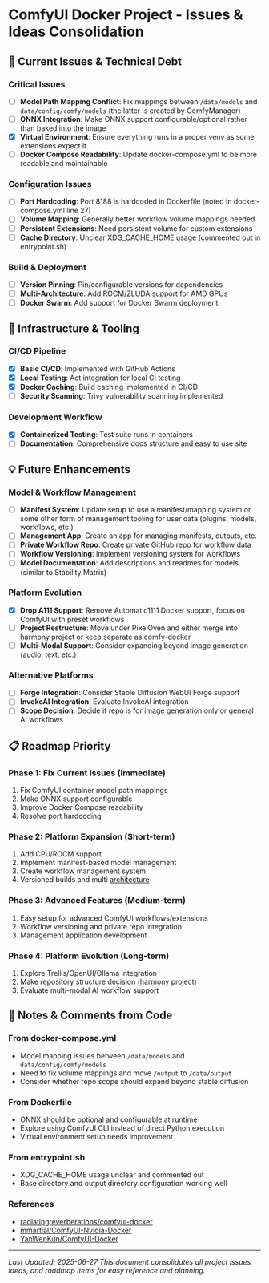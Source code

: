 # ComfyUI Docker Project - Issues & Ideas Consolidation

## 🚨 Current Issues & Technical Debt

### Critical Issues
- [ ] **Model Path Mapping Conflict**: Fix mappings between `/data/models` and `data/config/comfy/models` (the latter is created by ComfyManager)
- [ ] **ONNX Integration**: Make ONNX support configurable/optional rather than baked into the image
- [x] **Virtual Environment**: Ensure everything runs in a proper venv as some extensions expect it
- [ ] **Docker Compose Readability**: Update docker-compose.yml to be more readable and maintainable

### Configuration Issues
- [ ] **Port Hardcoding**: Port 8188 is hardcoded in Dockerfile (noted in docker-compose.yml line 27)
- [ ] **Volume Mapping**: Generally better workflow volume mappings needed
- [ ] **Persistent Extensions**: Need persistent volume for custom extensions
- [ ] **Cache Directory**: Unclear XDG_CACHE_HOME usage (commented out in entrypoint.sh)

### Build & Deployment
- [ ] **Version Pinning**: Pin/configurable versions for dependencies
- [ ] **Multi-Architecture**: Add ROCM/ZLUDA support for AMD GPUs
- [ ] **Docker Swarm**: Add support for Docker Swarm deployment

## 🔧 Infrastructure & Tooling

### CI/CD Pipeline
- [x] **Basic CI/CD**: Implemented with GitHub Actions
- [x] **Local Testing**: Act integration for local CI testing
- [x] **Docker Caching**: Build caching implemented in CI/CD
- [ ] **Security Scanning**: Trivy vulnerability scanning implemented

### Development Workflow
- [x] **Containerized Testing**: Test suite runs in containers
- [ ] **Documentation**: Comprehensive docs structure and easy to use site

## 💡 Future Enhancements

### Model & Workflow Management
- [ ] **Manifest System**: Update setup to use a manifest/mapping system or some other form of management tooling for user data (plugins, models, workflows, etc.)
- [ ] **Management App**: Create an app for managing manifests, outputs, etc.
- [ ] **Private Workflow Repo**: Create private GitHub repo for workflow data
- [ ] **Workflow Versioning**: Implement versioning system for workflows
- [ ] **Model Documentation**: Add descriptions and readmes for models (similar to Stability Matrix)

### Platform Evolution
- [x] **Drop A111 Support**: Remove Automatic1111 Docker support, focus on ComfyUI with preset workflows
- [ ] **Project Restructure**: Move under PixelOven and either merge into harmony project or keep separate as comfy-docker
- [ ] **Multi-Modal Support**: Consider expanding beyond image generation (audio, text, etc.)

### Alternative Platforms
- [ ] **Forge Integration**: Consider Stable Diffusion WebUI Forge support
- [ ] **InvokeAI Integration**: Evaluate InvokeAI integration
- [ ] **Scope Decision**: Decide if repo is for image generation only or general AI workflows

## 📋 Roadmap Priority

### Phase 1: Fix Current Issues (Immediate)
1. Fix ComfyUI container model path mappings
2. Make ONNX support configurable
3. Improve Docker Compose readability
4. Resolve port hardcoding

### Phase 2: Platform Expansion (Short-term)
1. Add CPU/ROCM support
2. Implement manifest-based model management
3. Create workflow management system
4. Versioned builds and multi [architecture](https://medium.com/womenintechnology/multi-architecture-builds-are-possible-with-docker-compose-kind-of-2a4e8d166c56)

### Phase 3: Advanced Features (Medium-term)
1. Easy setup for advanced ComfyUI workflows/extensions
2. Workflow versioning and private repo integration
3. Management application development

### Phase 4: Platform Evolution (Long-term)
1. Explore Trellis/OpenUI/Ollama integration
2. Make repository structure decision (harmony project)
3. Evaluate multi-modal AI workflow support

## 📝 Notes & Comments from Code

### From docker-compose.yml
- Model mapping issues between `/data/models` and `data/config/comfy/models`
- Need to fix volume mappings and move `/output` to `/data/output`
- Consider whether repo scope should expand beyond stable diffusion

### From Dockerfile
- ONNX should be optional and configurable at runtime
- Explore using ComfyUI CLI instead of direct Python execution
- Virtual environment setup needs improvement

### From entrypoint.sh
- XDG_CACHE_HOME usage unclear and commented out
- Base directory and output directory configuration working well

### References
- [radiatingreverberations/comfyui-docker](https://github.com/radiatingreverberations/comfyui-docker)
- [mmartial/ComfyUI-Nvidia-Docker](https://github.com/mmartial/ComfyUI-Nvidia-Docker)
- [YanWenKun/ComfyUI-Docker](https://github.com/YanWenKun/ComfyUI-Docker)
---

*Last Updated: 2025-06-27*
*This document consolidates all project issues, ideas, and roadmap items for easy reference and planning.*